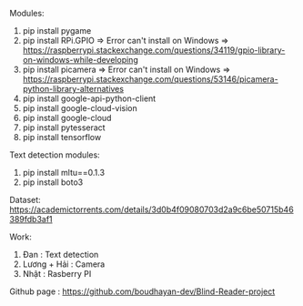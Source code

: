 Modules:

1. pip install pygame
2. pip install RPi.GPIO => Error can't install on Windows => https://raspberrypi.stackexchange.com/questions/34119/gpio-library-on-windows-while-developing
3. pip install picamera => Error can't install on Windows => https://raspberrypi.stackexchange.com/questions/53146/picamera-python-library-alternatives
4. pip install google-api-python-client
5. pip install google-cloud-vision
6. pip install google-cloud
7. pip install pytesseract
8. pip install tensorflow

Text detection modules:

1. pip install mltu==0.1.3
2. pip install boto3

Dataset: https://academictorrents.com/details/3d0b4f09080703d2a9c6be50715b46389fdb3af1

Work:

1. Đan : Text detection
2. Lương + Hải : Camera
3. Nhật : Rasberry PI

Github page : https://github.com/boudhayan-dev/Blind-Reader-project 
